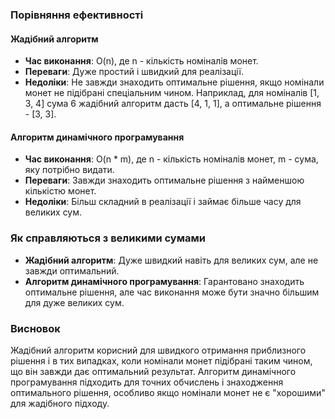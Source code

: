 ### Порівняння ефективності

#### Жадібний алгоритм

- **Час виконання**: O(n), де n - кількість номіналів монет.
- **Переваги**: Дуже простий і швидкий для реалізації.
- **Недоліки**: Не завжди знаходить оптимальне рішення, якщо номінали монет не підібрані спеціальним чином. Наприклад, для номіналів [1, 3, 4] сума 6 жадібний алгоритм дасть [4, 1, 1], а оптимальне рішення - [3, 3].

#### Алгоритм динамічного програмування

- **Час виконання**: O(n * m), де n - кількість номіналів монет, m - сума, яку потрібно видати.
- **Переваги**: Завжди знаходить оптимальне рішення з найменшою кількістю монет.
- **Недоліки**: Більш складний в реалізації і займає більше часу для великих сум.

### Як справляються з великими сумами

- **Жадібний алгоритм**: Дуже швидкий навіть для великих сум, але не завжди оптимальний.
- **Алгоритм динамічного програмування**: Гарантовано знаходить оптимальне рішення, але час виконання може бути значно більшим для дуже великих сум.

### Висновок

Жадібний алгоритм корисний для швидкого отримання приблизного рішення і в тих випадках, коли номінали монет підібрані таким чином, що він завжди дає оптимальний результат. Алгоритм динамічного програмування підходить для точних обчислень і знаходження оптимального рішення, особливо якщо номінали монет не є "хорошими" для жадібного підходу.